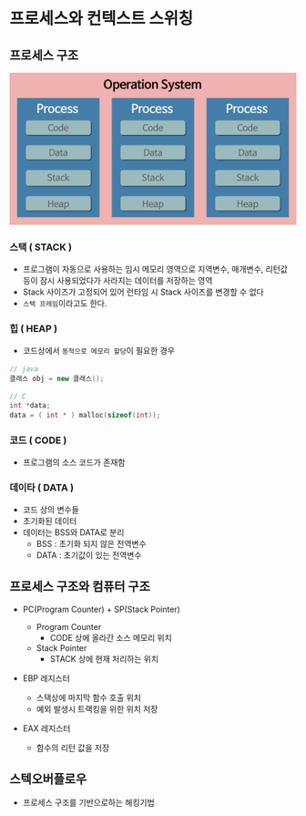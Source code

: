 # 프로세스와 컨텍스트 스위칭

## 프로세스 구조

![운영체제의 프로세스 구조](./img/프로세스구조.png)

### 스택 ( STACK )

* 프로그램이 자동으로 사용하는 임시 메모리 영역으로 지역변수, 매개변수, 리턴값 등이 잠시 사용되었다가 사라지는 데이터를 저장하는 영역
* Stack 사이즈가 고정되어 있어 런타임 시 Stack 사이즈를 변경할 수 없다
* `스택 프레임`이라고도 한다.

### 힙 ( HEAP )

* 코드상에서 `동적으로 메모리 할당`이 필요한 경우

```java
// java
클래스 obj = new 클래스();
```

```C
// C
int *data;
data = ( int * ) malloc(sizeof(int));
```

### 코드 ( CODE )

* 프로그램의 소스 코드가 존재함

### 데이타 ( DATA )

* 코드 상의 변수들
* 초기화된 데이터
* 데이터는 BSS와 DATA로 분리
  * BSS : 초기화 되지 않은 전역변수
  * DATA : 초기값이 있는 전역변수

## 프로세스 구조와 컴퓨터 구조

* PC(Program Counter) + SP(Stack Pointer)
  * Program Counter
    * CODE 상에 올라간 소스 메모리 위치
  * Stack Pointer
    * STACK 상에 현재 처리하는 위치

* EBP 레지스터
  * 스택상에 마지막 함수 호출 위치
  * 예외 발생시 트랙킹을 위한 위치 저장

* EAX 레지스터
  * 함수의 리턴 값을 저장

## 스텍오버플로우

* 프로세스 구조를 기반으로하는 해킹기법